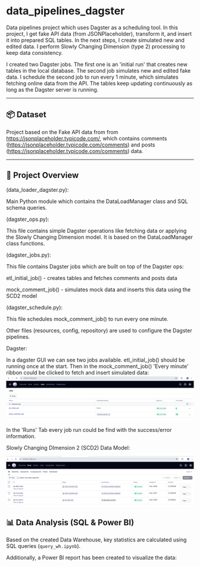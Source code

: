 # data_pipelines_dagster
Data pipelines project which uses Dagster as a scheduling tool. In this project, I get fake API data (from JSONPlaceholder), transform it, and insert it into prepared SQL tables. In the next steps, I create simulated new and edited data. I perform Slowly Changing Dimension (type 2) processing to keep data consistency.

I created two Dagster jobs. The first one is an 'initial run' that creates new tables in the local database. The second job simulates new and edited fake data. I schedule the second job to run every 1 minute, which simulates fetching online data from the API. The tables keep updating continuously as long as the Dagster server is running. 

---

## 📦 Dataset

Project based on the Fake API data from from https://jsonplaceholder.typicode.com/, which contains comments (https://jsonplaceholder.typicode.com/comments) and posts (https://jsonplaceholder.typicode.com/comments) data.

---

## 🔧 Project Overview

(data_loader_dagster.py):

Main Python module which contains the DataLoadManager class and SQL schema queries.

(dagster_ops.py):

This file contains simple Dagster operations like fetching data or applying the Slowly Changing Dimension model. It is based on the DataLoadManager class functions.

(dagster_jobs.py):

This file contains Dagster jobs which are built on top of the Dagster ops:

etl_initial_job() - creates tables and fetches comments and posts data

mock_comment_job() - simulates mock data and inserts this data using the SCD2 model

(dagster_schedule.py):

This file schedules mock_comment_job() to run every one minute.

Other files (resources, config, repository) are used to configure the Dagster pipelines.

Dagster:

In a dagster GUI we can see two jobs available. etl_initial_job() should be running once at the start. Then in the mock_comment_job() 'Every minute' ribbon could be clicked to fetch and insert simulated data:
![diagram](dagster_jobs.png)

In the 'Runs' Tab every job run could be find with the success/error information.

Slowly Changing DImension 2 (SCD2) Data Model:


![Star Schema Overview](dagster_runs.png)

## 📊 Data Analysis (SQL & Power BI)

Based on the created Data Warehouse, key statistics are calculated using SQL queries (`query_wh.ipynb`).

Additionally, a Power BI report has been created to visualize the data:  

